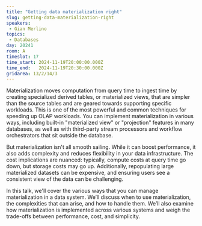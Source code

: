 ```yaml
---
title: "Getting data materialization right"
slug: getting-data-materialization-right
speakers:
 - Gian Merlino
topics: 
 - Databases
day: 20241
room: A
timeslot: 17
time_start: 2024-11-19T20:00:00.000Z
time_end:   2024-11-19T20:30:00.000Z
gridarea: 13/2/14/3
---
```


Materialization moves computation from query time to ingest time by creating specialized derived tables, or materialized views, that are simpler than the source tables and are geared towards supporting specific workloads. This is one of the most powerful and common techniques for speeding up OLAP workloads. You can implement materialization in various ways, including built-in "materialized view" or "projection" features in many databases, as well as with third-party stream processors and workflow orchestrators that sit outside the database.
 
But materialization isn't all smooth sailing. While it can boost performance, it also adds complexity and reduces flexibility in your data infrastructure. The cost implications are nuanced: typically, compute costs at query time go down, but storage costs may go up. Additionally, repopulating large materialized datasets can be expensive, and ensuring users see a consistent view of the data can be challenging.
  
In this talk, we'll cover the various ways that you can manage materialization in a data system. We’ll discuss when to use materialization, the complexities that can arise, and how to handle them. We’ll also examine how materialization is implemented across various systems and weigh the trade-offs between performance, cost, and simplicity.